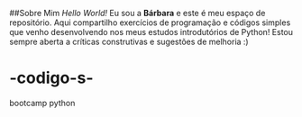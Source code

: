 ##Sobre Mim
*Hello World!*
Eu sou a **Bárbara** e este é meu espaço de repositório. 
Aqui compartilho exercícios de programação e códigos simples que venho desenvolvendo nos meus estudos introdutórios de Python! 
Estou sempre aberta a críticas construtivas e sugestões de melhoria :)

# -codigo-s-
bootcamp python
